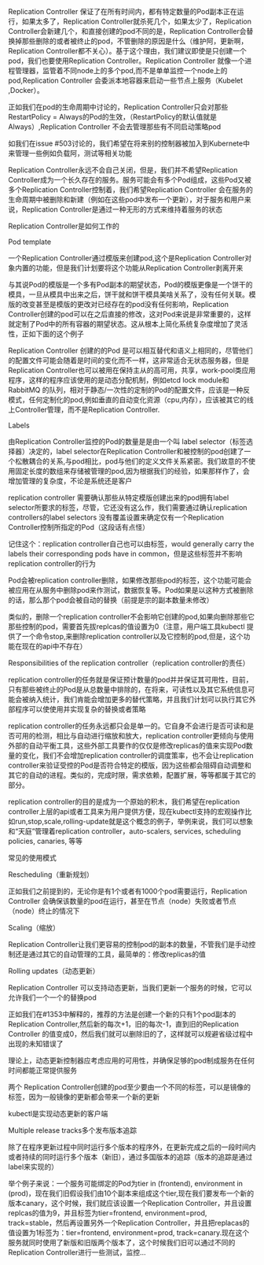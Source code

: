 Replication Controller 保证了在所有时间内，都有特定数量的Pod副本正在运行，如果太多了，Replication Controller就杀死几个，如果太少了，Replication Controller会新建几个，和直接创建的pod不同的是，Replication Controller会替换掉那些删除的或者被终止的pod，不管删除的原因是什么（维护阿，更新啊，Replication Controller都不关心）。基于这个理由，我们建议即使是只创建一个pod，我们也要使用Replication Controller。Replication Controller 就像一个进程管理器，监管着不同node上的多个pod,而不是单单监控一个node上的pod,Replication Controller 会委派本地容器来启动一些节点上服务（Kubelet ,Docker）。



正如我们在pod的生命周期中讨论的，Replication Controller只会对那些RestartPolicy = Always的Pod的生效，（RestartPolicy的默认值就是Always）,Replication Controller 不会去管理那些有不同启动策略pod



如我们在issue \#503讨论的，我们希望在将来别的控制器被加入到Kubernete中来管理一些例如负载阿，测试等相关功能



Replication Controller永远不会自己关闭，但是，我们并不希望Replication Controller成为一个长久存在的服务。服务可能会有多个Pod组成，这些Pod又被多个Replication Controller控制着，我们希望Replication Controller 会在服务的生命周期中被删除和新建（例如在这些pod中发布一个更新），对于服务和用户来说，Replication Controller是通过一种无形的方式来维持着服务的状态



Replication Controller是如何工作的

Pod template



一个Replication Controller通过模版来创建pod,这个是Replication Controller对象内置的功能，但是我们计划要将这个功能从Replication Controller剥离开来



与其说Pod的模版是一个多有Pod副本的期望状态，Pod的模版更像是一个饼干的模具，一旦从模具中出来之后，饼干就和饼干模具美啥关系了，没有任何关联。模版的改变甚至是模版的更改对已经存在的pod没有任何影响，Replication Controller创建的pod可以在之后直接的修改，这对Pod来说是非常重要的，这样就定制了Pod中的所有容器的期望状态。这从根本上简化系统复杂度增加了灵活性，正如下面的这个例子



Replication Controller 创建的的Pod 是可以相互替代和语义上相同的，尽管他们的配置文件可能会随着是时间的变化而不一样，这非常适合无状态服务器，但是Replication Controller也可以被用在保持主从的高可用，共享，work-pool类应用程序，这样的程序应该使用的是动态分配机制，例如etcd lock module和RabbitMQ 的队列，相对于静态/一次性的定制的Pod的配置文件，应该是一种反模式，任何定制化的pod,例如垂直的自动变化资源（cpu,内存），应该被其它的线上Controller管理，而不是Replication Controller.



Labels

由Replication Controller监控的Pod的数量是是由一个叫 label selector（标签选择器）决定的，label selector在Replication Controller和被控制的pod创建了一个松散耦合的关系,与pod相比，pod与他们的定义文件关系紧密。我们故意的不使用固定长度的数组来存储被管理的pod,因为根据我们的经验，如果那样作了，会增加管理的复杂度，不论是系统还是客户



replication controller 需要确认那些从特定模版创建出来的pod拥有label selector所要求的标签，尽管，它还没有这么作，我们需要通过确认replication controllers的label selectors 没有覆盖设置来确定仅有一个Replication Controller控制所指定的Pod（这段话有点怪）



记住这个：replication controller自己也可以由标签，would generally carry the labels their corresponding pods have in common，但是这些标签并不影响replication controller的行为



Pod会被replication controller删除，如果修改那些pod的标签，这个功能可能会被应用在从服务中删除pod来作测试，数据恢复等。Pod如果是以这种方式被删除的话，那么那个pod会被自动的替换（前提是宗的副本数量未修改）



类似的，删除一个replication controller不会影响它创建的pod,如果向删除那些它那些控制的pod，需要首先拔replcas的值设置为0（注意，用户端工具kubectl 提供了一个命令stop,来删除replication controller以及它控制的pod,但是，这个功能在现在的api中不存在）



Responsibilities of the replication controller（replication controller的责任）



replication controller的任务就是保证预计数量的pod并并保证其可用性，目前，只有那些被终止的Pod是从总数量中排除的，在将来，可读性以及其它系统信息可能会被纳入统计，我们肯能会增加更多的替代策略，并且我们计划可以执行其它外部程序可以使使用并实现复杂的替换或者策略



replication controller的任务永远都只会是单一的。它自身不会进行是否可读和是否可用的检测，相比与自动进行缩放和放大，replication controller更倾向与使用外部的自动平衡工具，这些外部工具要作的仅仅是修改replicas的值来实现Pod数量的变化，我们不会增加replication controller的调度策率，也不会让replication controller来验证受控的Pod是否符合特定的模版，因为这些都会阻碍自动调整和其它的自动的进程。类似的，完成时限，需求依赖，配置扩展，等等都属于其它的部分。



replication controller的目的是成为一个原始的积木，我们希望在replication controller上层的api或者工具来为用户提供方便，现在kubectl支持的宏观操作比如run,stop,scale,rolling-update就是这个概念的例子，举例来说，我们可以想象和“天庭”管理着replication controller，auto-scalers, services, scheduling policies, canaries, 等等



常见的使用模式

Rescheduling（重新规划）

正如我们之前提到的，无论你是有1个或者有1000个pod需要运行，Replication Controller 会确保该数量的pod在运行，甚至在节点（node）失败或者节点（node）终止的情况下



Scaling（缩放）

Replication Controller让我们更容易的控制pod的副本的数量，不管我们是手动控制还是通过其它的自动管理的工具，最简单的：修改replicas的值



Rolling updates（动态更新）

Replication Controller 可以支持动态更新，当我们更新一个服务的时候，它可以允许我们一个一个的替换pod



正如我们在\#1353中解释的，推荐的方法是创建一个新的只有1个pod副本的Replication Controller,然后新的每次+1，旧的每次-1，直到旧的Replication Controller 的值变成0，然后我们就可以删除旧的了，这样就可以规避省级过程中出现的未知错误了



理论上，动态更新控制器应考虑应用的可用性，并确保足够的pod制成服务在任何时间都能正常提供服务



两个 Replication Controller创建的pod至少要由一个不同的标签，可以是镜像的标签，因为一般镜像的更新都会带来一个新的更新



kubectl是实现动态更新的客户端



Multiple release tracks多个发布版本追踪

除了在程序更新过程中同时运行多个版本的程序外，在更新完成之后的一段时间内或者持续的同时运行多个版本（新旧），通过多国版本的追踪（版本的追踪是通过label来实现的）



举个例子来说：一个服务可能绑定的Pod为tier in \(frontend\), environment in \(prod\)，现在我们旧假设我们由10个副本来组成这个tier,现在我们要发布一个新的版本canary，这个时候，我们就应该设置一个Replication Controller，并且设置replcas的值为9，并且标签为tier=frontend, environment=prod, track=stable，然后再设置另外一个Replication Controller，并且把replacas的值设置为1标签为：tier=frontend, environment=prod, track=canary.现在这个服务就同时使用了新版和旧版两个版本了，这个时候我们旧可以通过不同的Replication Controller进行一些测试，监控…

